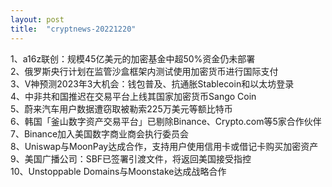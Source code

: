 ```yaml
---
layout: post
title:  "cryptnews-20221220"
---
```

1、a16z联创：规模45亿美元的加密基金中超50%资金仍未部署  
2、俄罗斯央行计划在监管沙盒框架内测试使用加密货币进行国际支付  
3、V神预测2023年3大机会：钱包普及、抗通胀Stablecoin和以太坊登录  
4、中非共和国推迟在交易平台上线其国家加密货币Sango Coin  
5、蔚来汽车用户数据遭窃取被勒索225万美元等额比特币  
6、韩国「釜山数字资产交易平台」已剔除Binance、Crypto.com等5家合作伙伴  
7、Binance加入美国数字商业商会执行委员会  
8、Uniswap与MoonPay达成合作，支持用户使用信用卡或借记卡购买加密资产  
9、美国广播公司：SBF已签署引渡文件，将返回美国接受指控  
10、Unstoppable Domains与Moonstake达成战略合作  
